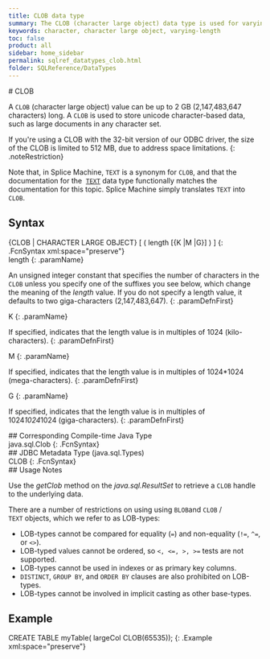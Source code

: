 ```yaml
---
title: CLOB data type
summary: The CLOB (character large object) data type is used for varying-length character strings that can be up to 2,147,483,647 characters long.
keywords: character, character large object, varying-length
toc: false
product: all
sidebar: home_sidebar
permalink: sqlref_datatypes_clob.html
folder: SQLReference/DataTypes
---
```

<section>
<div class="TopicContent" data-swiftype-index="true" markdown="1">
# CLOB

A `CLOB` (character large object) value can be up to 2 GB (2,147,483,647
characters) long. A `CLOB` is used to store unicode character-based
data, such as large documents in any character set.

If you're using a CLOB with the 32-bit version of our ODBC driver, the
size of the CLOB is limited to 512 MB, due to address space limitations.
{: .noteRestriction}

Note that, in Splice Machine, `TEXT` is a synonym for `CLOB`, and that
the documentation for the &nbsp;[`TEXT`](sqlref_datatypes_text.html) data type
functionally matches the documentation for this topic. Splice Machine
simply translates `TEXT` into `CLOB`.

## Syntax

<div class="fcnWrapperWide" markdown="1">
    {CLOB | CHARACTER LARGE OBJECT} [ ( length [{K |M |G}] ) ]
{: .FcnSyntax xml:space="preserve"}

</div>
<div class="paramList" markdown="1">
length
{: .paramName}

An unsigned integer constant that specifies the number of characters in
the `CLOB` unless you specify one of the suffixes you see below, which
change the meaning of the *length* value. If you do not specify a length
value, it defaults to two giga-characters (2,147,483,647).
{: .paramDefnFirst}

K
{: .paramName}

If specified, indicates that the length value is in multiples of 1024
(kilo-characters).
{: .paramDefnFirst}

M
{: .paramName}

If specified, indicates that the length value is in multiples of
1024*1024 (mega-characters).
{: .paramDefnFirst}

G
{: .paramName}

If specified, indicates that the length value is in multiples of
1024*1024*1024 (giga-characters).
{: .paramDefnFirst}

</div>
## Corresponding Compile-time Java Type

<div class="fcnWrapperWide" markdown="1">
    java.sql.Clob
{: .FcnSyntax}

</div>
## JDBC Metadata Type (java.sql.Types)

<div class="fcnWrapperWide" markdown="1">
    CLOB
{: .FcnSyntax}

</div>
## Usage Notes

Use the *getClob* method on the *java.sql.ResultSet* to retrieve a
`CLOB` handle to the underlying data.

There are a number of restrictions on using using `BLOB`and `CLOB` /
`TEXT` objects, which we refer to as LOB-types:

* LOB-types cannot be compared for equality (`=`) and non-equality
  (`!=`, `^=`, or `<>`).
* LOB-typed values cannot be ordered, so `<, <=, >, >=` tests are not
  supported.
* LOB-types cannot be used in indexes or as primary key columns.
* `DISTINCT`, `GROUP BY`, and `ORDER BY` clauses are also prohibited on
  LOB-types.
* LOB-types cannot be involved in implicit casting as other base-types.

## Example

<div class="preWrapperWide" markdown="1">
    CREATE TABLE myTable( largeCol CLOB(65535));
{: .Example xml:space="preserve"}

</div>
</div>
</section>
